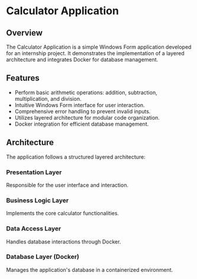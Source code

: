 # Calculator Application

## Overview

The Calculator Application is a simple Windows Form application developed for an internship project. It demonstrates the implementation of a layered architecture and integrates Docker for database management.

## Features

- Perform basic arithmetic operations: addition, subtraction, multiplication, and division.
- Intuitive Windows Form interface for user interaction.
- Comprehensive error handling to prevent invalid inputs.
- Utilizes layered architecture for modular code organization.
- Docker integration for efficient database management.

## Architecture

The application follows a structured layered architecture:

### Presentation Layer

Responsible for the user interface and interaction.

### Business Logic Layer

Implements the core calculator functionalities.

### Data Access Layer

Handles database interactions through Docker.

### Database Layer (Docker)

Manages the application's database in a containerized environment.

